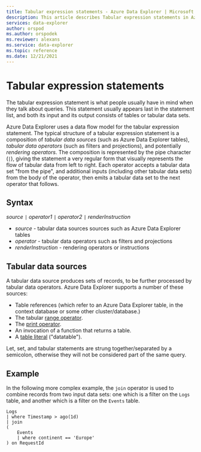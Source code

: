 ```yaml
---
title: Tabular expression statements - Azure Data Explorer | Microsoft Docs
description: This article describes Tabular expression statements in Azure Data Explorer.
services: data-explorer
author: orspod
ms.author: orspodek
ms.reviewer: alexans
ms.service: data-explorer
ms.topic: reference
ms.date: 12/21/2021
---
```

# Tabular expression statements

The tabular expression statement is what people usually have in mind when they talk about queries. This statement usually appears last in the statement list, and both its input and its output consists of tables or tabular data sets.

Azure Data Explorer uses a data flow model for the tabular expression statement. The typical structure of a tabular expression statement is a composition of *tabular data sources*
(such as Azure Data Explorer tables), *tabular data operators* (such as filters and projections), and potentially *rendering operators*. The composition is represented by the pipe character (`|`), giving the statement a very regular form that visually represents the flow of tabular data from left to right.
Each operator accepts a tabular data set "from the pipe", and additional inputs (including other tabular data sets) from the body of the operator, then emits a tabular data set to the next operator that follows.

## Syntax

*source* `|` *operator1* `|` *operator2* `|` *renderInstruction*

- *source* - tabular data sources sources such as Azure Data Explorer tables
- *operator* - tabular data operators such as filters and projections
- *renderInstruction* - rendering operators or instructions 

## Tabular data sources

A tabular data source produces sets of records, to be further processed by tabular data operators. Azure Data Explorer supports a number of these sources:

* Table references (which refer to an Azure Data Explorer table, in the context database or some other cluster/database.)
* The tabular [range operator](rangeoperator.md).
* The [print operator](printoperator.md).
* An invocation of a function that returns a table.
* A [table literal](datatableoperator.md) ("datatable").

Let, set, and tabular statements are strung together/separated by a semicolon, otherwise they will not be considered part of the same query.

## Example

In the following more complex example, the `join` operator is used to combine records from two input data sets: one which is a filter on the `Logs` table, and another which is a filter on the `Events` table.

```kusto
Logs 
| where Timestamp > ago(1d) 
| join 
(
    Events 
    | where continent == 'Europe'
) on RequestId 
```
